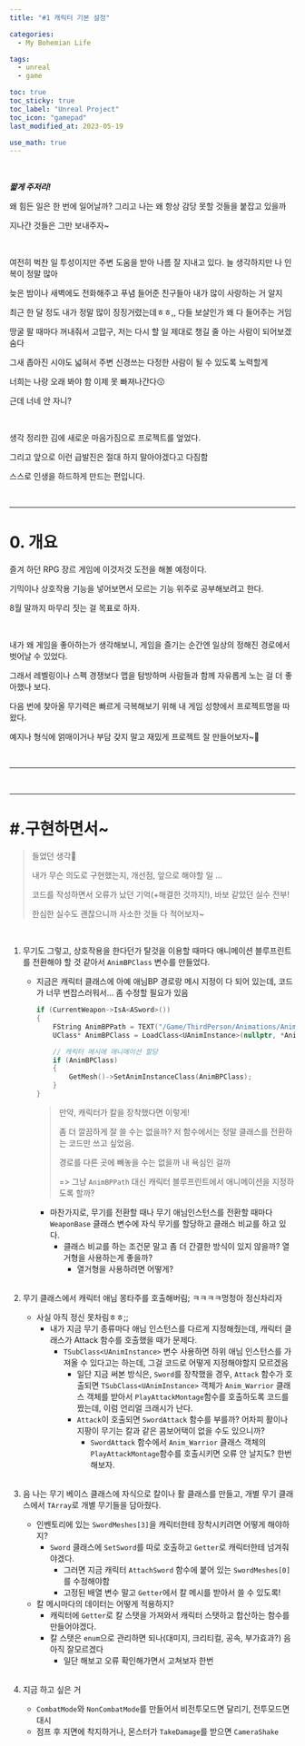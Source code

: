 ```yaml
---
title: "#1 캐릭터 기본 설정"

categories:
  - My Bohemian Life

tags:
  - unreal
  - game

toc: true
toc_sticky: true
toc_label: "Unreal Project"
toc_icon: "gamepad"
last_modified_at: 2023-05-19

use_math: true
---
```


<br>

***짧게 주저리!***

왜 힘든 일은 한 번에 일어날까? 그리고 나는 왜 항상 감당 못할 것들을 붙잡고 있을까

지나간 것들은 그만 보내주자~

<br>

여전히 벅찬 일 투성이지만 주변 도움을 받아 나름 잘 지내고 있다. 늘 생각하지만 나 인복이 정말 많아

늦은 밤이나 새벽에도 전화해주고 푸념 들어준 친구들아 내가 많이 사랑하는 거 알지

최근 한 달 정도 내가 정말 많이 징징거렸는데ㅎㅎ,, 다들 보살인가 왜 다 들어주는 거임

땅굴 팔 때마다 꺼내줘서 고맙구, 저는 다시 할 일 제대로 챙길 줄 아는 사람이 되어보겠숨다

그새 좁아진 시야도 넓혀서 주변 신경쓰는 다정한 사람이 될 수 있도록 노력할게

너희는 나랑 오래 봐야 함 이제 못 빠져나간다😗

근데 너네 안 자니?

<br>

생각 정리한 김에 새로운 마음가짐으로 프로젝트를 엎었다.

그리고 앞으로 이런 급발진은 절대 하지 말아야겠다고 다짐함

스스로 인생을 하드하게 만드는 편입니다.

<br>

---

# **0. 개요**

즐겨 하던 RPG 장르 게임에 이것저것 도전을 해볼 예정이다.

기믹이나 상호작용 기능을 넣어보면서 모르는 기능 위주로 공부해보려고 한다.

8월 말까지 마무리 짓는 걸 목표로 하자.

<br>

내가 왜 게임을 좋아하는가 생각해보니, 게임을 즐기는 순간엔 일상의 정해진 경로에서 벗어날 수 있었다.

그래서 레벨링이나 스펙 경쟁보다 맵을 탐방하며 사람들과 함께 자유롭게 노는 걸 더 좋아했나 보다.

다음 번에 찾아올 무기력은 빠르게 극복해보기 위해 내 게임 성향에서 프로젝트명을 따왔다.

예지나 형식에 얽매이거나 부담 갖지 말고 재밌게 프로젝트 잘 만들어보자~💪

<br>

---







<br>

---

# **#.구현하면서~**

>   들었던 생각🤭
>
>   내가 무슨 의도로 구현했는지, 개선점, 앞으로 해야할 일  ...
>
>   코드를 작성하면서 오류가 났던 기억(+해결한 것까지!), 바보 같았던 실수 전부!
>
>   한심한 실수도 괜찮으니까 사소한 것들 다 적어보자~ 

<br>

1.   무기도 그렇고, 상호작용을 한다던가 탈것을 이용할 때마다 애니메이션 블루프린트를 전환해야 할 것 같아서 `AnimBPClass` 변수를 만들었다.

     *   지금은 캐릭터 클래스에 아예 애님BP 경로랑 메시 지정이 다 되어 있는데, 코드가 너무 번잡스러워서... 좀 수정할 필요가 있음

         ```c++
         if (CurrentWeapon->IsA<ASword>())
         {
             FString AnimBPPath = TEXT("/Game/ThirdPerson/Animations/AnimBP_Warrior.AnimBP_Warrior_C");
             UClass* AnimBPClass = LoadClass<UAnimInstance>(nullptr, *AnimBPPath);
         
             // 캐릭터 메시에 애니메이션 할당
             if (AnimBPClass)
             {
                 GetMesh()->SetAnimInstanceClass(AnimBPClass);
             }
         }
         ```

         >   만약, 캐릭터가 칼을 장착했다면 이렇게!
         >
         >   좀 더 깔끔하게 잘 쓸 수는 없을까? 저 함수에서는 정말 클래스를 전환하는 코드만 쓰고 싶었음. 
         >
         >   경로를 다른 곳에 빼놓을 수는 없을까 내 욕심인 걸까
         >
         >   => 그냥 `AnimBPPath` 대신 캐릭터 블루프린트에서 애니메이션을 지정하도록 할까?
         
         *   마찬가지로, 무기를 전환할 때나 무기 애님인스턴스를 전환할 때마다 `WeaponBase` 클래스 변수에 자식 무기를 할당하고 클래스 비교를 하고 있다.
             *   클래스 비교를 하는 조건문 말고 좀 더 간결한 방식이 있지 않을까? 열거형을 사용하는게 좋을까?
                 *   열거형을 사용하려면 어떻게?

     <br>

2.   무기 클래스에서 캐릭터 애님 몽타주를 호출해버림; ㅋㅋㅋㅋ멍청아 정신차리자

     *   사실 아직 정신 못차림ㅎㅎ;;
         *   내가 지금 무기 종류마다 애님 인스턴스를 다르게 지정해줬는데, 캐릭터 클래스가 Attack 함수를 호출했을 때가 문제다.
             *   `TSubClass<UAnimInstance>` 변수 사용하면 하위 애님 인스턴스를 가져올 수 있다고는 하는데, 그걸 코드로 어떻게 지정해야할지 모르겠음
                 *   일단 지금 써본 방식은,  `Sword`를 장착했을 경우, `Attack` 함수가 호출되면 `TSubClass<UAnimInstance>`  객체가 `Anim_Warrior` 클래스 객체를 받아서 `PlayAttackMontage`함수를 호출하도록 코드를 짰는데, 이럼 언리얼 크래시가 난다.
                 *   `Attack`이 호출되면 `SwordAttack` 함수를 부를까? 어차피 활이나 지팡이 무기는 칼과 같은 콤보어택이 없을 수도 있으니까?
                     *   `SwordAttack` 함수에서  `Anim_Warrior` 클래스 객체의  `PlayAttackMontage`함수를 호출시키면 오류 안 날지도? 한번 해보자.

     <br>

3.   음 나는 무기 베이스 클래스에 자식으로 칼이나 활 클래스를 만들고, 개별 무기 클래스에서 `TArray`로 개별 무기들을 담아줬다.

     *   인벤토리에 있는 `SwordMeshes[3]`을  캐릭터한테 장착시키려면 어떻게 해야하지?
         *   `Sword` 클래스에 `SetSword`를 따로 호출하고 `Getter`로 캐릭터한테 넘겨줘야겠다. 
             *   그러면 지금 캐릭터 `AttachSword` 함수에 붙어 있는 `SwordMeshes[0]`를 수정해야함
             *   고정된 배열 변수 말고 `Getter`에서 칼 메시를 받아서 쓸 수 있도록!
     *   칼 메시마다의 데이터는 어떻게 적용하지?
         *   캐릭터에 `Getter`로 칼 스탯을 가져와서 캐릭터 스탯하고 합산하는 함수를 만들어야겠다.
         *   칼 스탯은 `enum`으로 관리하면 되나(대미지, 크리티컬, 공속, 부가효과?) 음 아직 잘모르겠다
             *   일단 해보고 오류 확인해가면서 고쳐보자 한번

     <br>

4.   지금 하고 싶은 거

     *   `CombatMode`와 `NonCombatMode`를 만들어서 비전투모드면 달리기, 전투모드면 대시
     *   점프 후 지면에 착지하거나, 몬스터가 `TakeDamage`를 받으면 `CameraShake`
